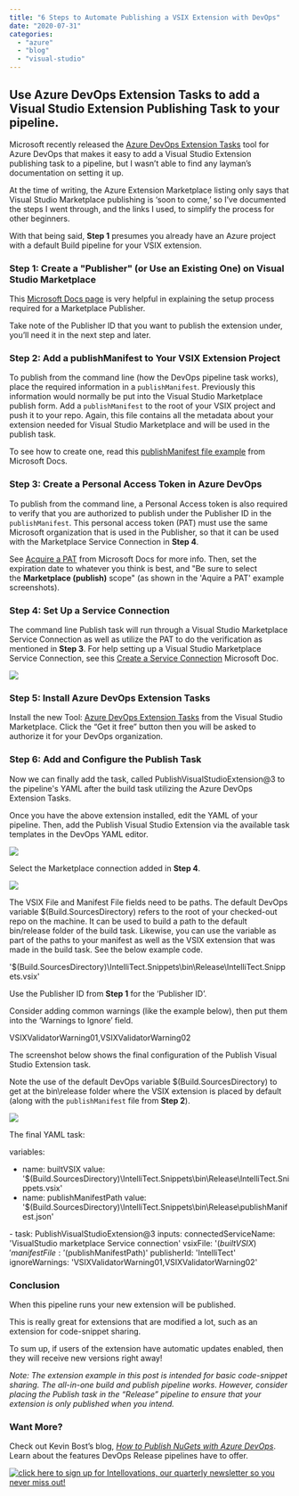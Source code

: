 ```yaml
---
title: "6 Steps to Automate Publishing a VSIX Extension with DevOps"
date: "2020-07-31"
categories: 
  - "azure"
  - "blog"
  - "visual-studio"
---
```


## Use Azure DevOps Extension Tasks to add a Visual Studio Extension Publishing Task to your pipeline.

Microsoft recently released the [Azure DevOps Extension Tasks](https://marketplace.visualstudio.com/items?itemName=ms-devlabs.vsts-developer-tools-build-tasks) tool for Azure DevOps that makes it easy to add a Visual Studio Extension publishing task to a pipeline, but I wasn’t able to find any layman’s documentation on setting it up.

At the time of writing, the Azure Extension Marketplace listing only says that Visual Studio Marketplace publishing is ‘soon to come,’ so I’ve documented the steps I went through, and the links I used, to simplify the process for other beginners.

With that being said, **Step 1** presumes you already have an Azure project with a default Build pipeline for your VSIX extension.

### Step 1: Create a "Publisher" (or Use an Existing One) on Visual Studio Marketplace

This [](https://docs.microsoft.com/en-us/azure/devops/extend/publish/overview?view=azure-devops) [Microsoft Docs page](https://docs.microsoft.com/en-us/azure/devops/extend/publish/overview?view=azure-devops) is very helpful in explaining the setup process required for a Marketplace Publisher.

Take note of the Publisher ID that you want to publish the extension under, you’ll need it in the next step and later.

### Step 2: Add a publishManifest to Your VSIX Extension Project

To publish from the command line (how the DevOps pipeline task works), place the required information in a `publishManifest`. Previously this information would normally be put into the Visual Studio Marketplace publish form. Add a `publishManifest` to the root of your VSIX project and push it to your repo. Again, this file contains all the metadata about your extension needed for Visual Studio Marketplace and will be used in the publish task.

To see how to create one, read this [publishManifest file example](https://docs.microsoft.com/en-us/visualstudio/extensibility/walkthrough-publishing-a-visual-studio-extension-via-command-line?view=vs-2019#publishmanifest-file) from Microsoft Docs.

### Step 3: Create a Personal Access Token in Azure DevOps

To publish from the command line, a Personal Access token is also required to verify that you are authorized to publish under the Publisher ID in the `publishManifest`. This personal access token (PAT) must use the same Microsoft organization that is used in the Publisher, so that it can be used with the Marketplace Service Connection in **Step 4**.

See [Acquire a PAT](https://docs.microsoft.com/en-us/azure/devops/extend/publish/command-line?view=azure-devops#acquire-a-pat) from Microsoft Docs for more info. Then, set the expiration date to whatever you think is best, and "Be sure to select the **Marketplace (publish)** scope" (as shown in the 'Aquire a PAT' example screenshots).

### Step 4: Set Up a Service Connection

The command line Publish task will run through a Visual Studio Marketplace Service Connection as well as utilize the PAT to do the verification as mentioned in **Step 3**. For help setting up a Visual Studio Marketplace Service Connection, see this [Create a Service Connection](https://docs.microsoft.com/en-us/azure/devops/pipelines/library/service-endpoints?view=azure-devops&tabs=yaml) Microsoft Doc.

![](images/required-Marketplace-service-connection-942x1024.jpg)

### Step 5: Install Azure DevOps Extension Tasks  

Install the new Tool: [Azure DevOps Extension Tasks](https://marketplace.visualstudio.com/items?itemName=ms-devlabs.vsts-developer-tools-build-tasks) from the Visual Studio Marketplace. Click the “Get it free” button then you will be asked to authorize it for your DevOps organization.

### Step 6: Add and Configure the Publish Task

Now we can finally add the task, called PublishVisualStudioExtension@3 to the pipeline's YAML after the build task utilizing the Azure DevOps Extension Tasks.

Once you have the above extension installed, edit the YAML of your pipeline. Then, add the Publish Visual Studio Extension via the available task templates in the DevOps YAML editor.

![](images/task.jpg)

Select the Marketplace connection added in **Step 4**.

![](images/configureVisualStudioPublishtask.jpg)

The VSIX File and Manifest File fields need to be paths. The default DevOps variable $(Build.SourcesDirectory) refers to the root of your checked-out repo on the machine. It can be used to build a path to the default bin/release folder of the build task. Likewise, you can use the variable as part of the paths to your manifest as well as the VSIX extension that was made in the build task. See the below example code.

'$(Build.SourcesDirectory)\\IntelliTect.Snippets\\bin\\Release\\IntelliTect.Snippets.vsix'

Use the Publisher ID from **Step 1** for the ‘Publisher ID’.

Consider adding common warnings (like the example below), then put them into the ‘Warnings to Ignore’ field.

VSIXValidatorWarning01,VSIXValidatorWarning02

The screenshot below shows the final configuration of the Publish Visual Studio Extension task.

Note the use of the default DevOps variable $(Build.SourcesDirectory) to get at the bin\\release folder where the VSIX extension is placed by default (along with the `publishManifest` file from **Step 2**).

![](images/publishTask-1-1024x472.jpg)

The final YAML task:

variables:
- name: builtVSIX
  value: '$(Build.SourcesDirectory)\\IntelliTect.Snippets\\bin\\Release\\IntelliTect.Snippets.vsix'
- name: publishManifestPath
  value: '$(Build.SourcesDirectory)\\IntelliTect.Snippets\\bin\\Release\\publishManifest.json'

\- task: PublishVisualStudioExtension@3
  inputs:
    connectedServiceName: 'VisualStudio marketplace Service connection'
    vsixFile: '$(builtVSIX)'
    manifestFile: '$(publishManifestPath)'
    publisherId: 'IntelliTect'
    ignoreWarnings: 'VSIXValidatorWarning01,VSIXValidatorWarning02'

### Conclusion

When this pipeline runs your new extension will be published.

This is really great for extensions that are modified a lot, such as an extension for code-snippet sharing.

To sum up, if users of the extension have automatic updates enabled, then they will receive new versions right away!

_Note: The extension example in this post is intended for basic code-snippet sharing. The all-in-one build and publish pipeline works_. _However, consider placing the Publish task in the “Release” pipeline to ensure that your extension is only published when you intend._

### Want More?

Check out Kevin Bost’s blog, _[How to Publish NuGets with Azure DevOps](https://intellitect.com/azure-devops-nugets/)_. Learn about the features DevOps Release pipelines have to offer.

[![click here to sign up for Intellovations, our quarterly newsletter so you never miss out!](images/Click-here-to-sign-up-1-1024x235.jpg)](https://bit.ly/2Nhro9T)
